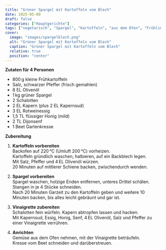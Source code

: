 ```yaml
---
title: "Grüner Spargel mit Kartoffeln vom Blech"
date: 2025-05-09
draft: false
categories: ["Hauptgerichte"]
tags: ["vegetarisch", "Spargel", "Kartoffeln", "aus dem Ofen", "Frühling"]
cover:
  image: "images/spargelblech.png"
  alt: "Grüner Spargel mit Kartoffeln vom Blech"
  caption: "Grüner Spargel mit Kartoffeln vom Blech"
  relative: true
  position: "center"
---
```


<div class="container2col">

<div class="zutaten">

**Zutaten für 4 Personen**

- 800 g kleine Frühkartoffeln  
- Salz, schwarzer Pfeffer (frisch gemahlen)  
- 8 EL Olivenöl  
- 1 kg grüner Spargel  
- 2 Schalotten  
- 2 EL Kapern (plus 2 EL Kapernsud)  
- 3 EL Rotweinessig  
- 1,5 TL flüssiger Honig (mild)  
- 2 TL Dijonsenf  
- 1 Beet Gartenkresse

</div>

<div class="zubereitung">

**Zubereitung**

1. **Kartoffeln vorbereiten**  
   Backofen auf 220 °C (Umluft 200 °C) vorheizen.  
   Kartoffeln gründlich waschen, halbieren, auf ein Backblech legen.  
   Mit Salz, Pfeffer und 4 EL Olivenöl würzen.  
   20 Minuten auf mittlerer Schiene backen, zwischendurch wenden.

2. **Spargel vorbereiten**  
   Spargel waschen, holzige Enden entfernen, unteres Drittel schälen.  
   Stangen in je 4 Stücke schneiden.  
   Nach 20 Minuten Garzeit zu den Kartoffeln geben und weitere 10 Minuten backen, bis alles leicht gebräunt und gar ist.

3. **Vinaigrette zubereiten**  
   Schalotten fein würfeln. Kapern abtropfen lassen und hacken.  
   Mit Kapernsud, Essig, Honig, Senf, 4 EL Olivenöl, Salz und Pfeffer zu einer Vinaigrette verrühren.

4. **Anrichten**  
   Gemüse aus dem Ofen nehmen, mit der Vinaigrette beträufeln.  
   Kresse vom Beet schneiden und darüberstreuen.  

</div>

</div>
